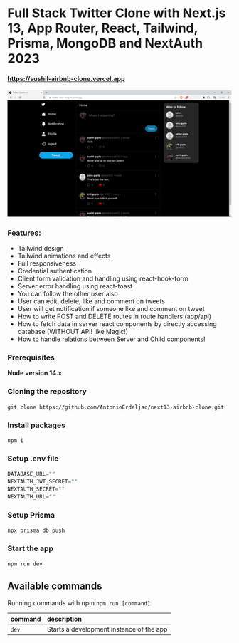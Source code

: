 # Full Stack Twitter Clone with Next.js 13, App Router, React, Tailwind, Prisma, MongoDB and NextAuth 2023

#### https://sushil-airbnb-clone.vercel.app

![Screenshot](demo.png)

### Features:

- Tailwind design
- Tailwind animations and effects
- Full responsiveness
- Credential authentication
- Client form validation and handling using react-hook-form
- Server error handling using react-toast
- You can follow the other user also
- User can edit, delete, like and comment on tweets
- User will get notification if someone like and comment on tweet
- How to write POST and DELETE routes in route handlers (app/api)
- How to fetch data in server react components by directly accessing database (WITHOUT API! like Magic!)
- How to handle relations between Server and Child components!

### Prerequisites

**Node version 14.x**

### Cloning the repository

```shell
git clone https://github.com/AntonioErdeljac/next13-airbnb-clone.git
```

### Install packages

```shell
npm i
```

### Setup .env file


```js
DATABASE_URL=""
NEXTAUTH_JWT_SECRET=""
NEXTAUTH_SECRET=""
NEXTAUTH_URL=""
```

### Setup Prisma

```shell
npx prisma db push

```

### Start the app

```shell
npm run dev
```

## Available commands

Running commands with npm `npm run [command]`

| command         | description                              |
| :-------------- | :--------------------------------------- |
| `dev`           | Starts a development instance of the app |
